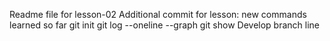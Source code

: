 Readme file for lesson-02
Additional commit for lesson: new commands learned so far
git init
git log --oneline --graph
git show
Develop branch line

